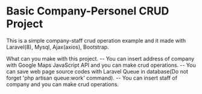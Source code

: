 # Basic Company-Personel CRUD Project 

This is a simple company-staff crud operation example and it made with Laravel(8), Mysql, Ajax(axios), Bootstrap.

What can you make with this project. 
  -- You can insert address of company with Google Maps JavaScript API and you can make crud operations.
-- You can save web page source codes with Laravel Queue in database(Do not forget 'php artisan queue:work' command).
-- You can insert staff of company and you can make crud operations.

